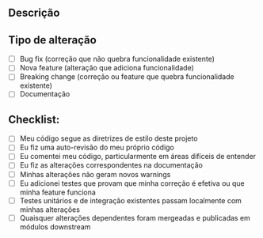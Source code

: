 ## Descrição
<!-- Descreva as alterações feitas neste PR -->

## Tipo de alteração
<!-- Marque as opções que se aplicam -->
- [ ] Bug fix (correção que não quebra funcionalidade existente)
- [ ] Nova feature (alteração que adiciona funcionalidade)
- [ ] Breaking change (correção ou feature que quebra funcionalidade existente)
- [ ] Documentação

## Checklist:
<!-- Marque as opções que se aplicam -->
- [ ] Meu código segue as diretrizes de estilo deste projeto
- [ ] Eu fiz uma auto-revisão do meu próprio código
- [ ] Eu comentei meu código, particularmente em áreas difíceis de entender
- [ ] Eu fiz as alterações correspondentes na documentação
- [ ] Minhas alterações não geram novos warnings
- [ ] Eu adicionei testes que provam que minha correção é efetiva ou que minha feature funciona
- [ ] Testes unitários e de integração existentes passam localmente com minhas alterações
- [ ] Quaisquer alterações dependentes foram mergeadas e publicadas em módulos downstream 